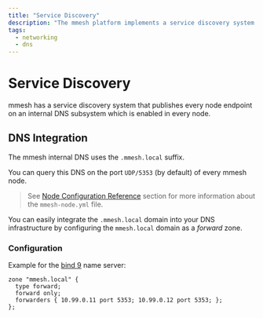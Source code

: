 ```yaml
---
title: "Service Discovery"
description: "The mmesh platform implements a service discovery system that publishes every endpoint on an internal DNS subsystem with the '.mmesh.local' domain suffix."
tags:
  - networking
  - dns
---
```


# Service Discovery

mmesh has a service discovery system that publishes every node endpoint on an internal DNS subsystem which is enabled in every node.

## DNS Integration

The mmesh internal DNS uses the `.mmesh.local` suffix.

You can query this DNS on the port `UDP/5353` (by default) of every mmesh node.

> See [Node Configuration Reference](/platform/reference/mmesh-node.yml/) section for more information about the `mmesh-node.yml` file.

You can easily integrate the `.mmesh.local` domain into your DNS infrastructure by configuring the `mmesh.local` domain as a _forward_ zone.

### Configuration

Example for the [bind 9](https://www.isc.org/bind/) name server:

```bind
zone "mmesh.local" {
  type forward;
  forward only;
  forwarders { 10.99.0.11 port 5353; 10.99.0.12 port 5353; };
};

```
